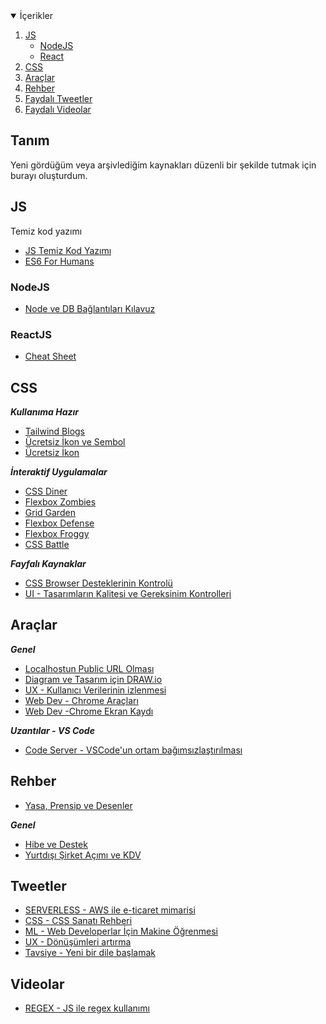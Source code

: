 <!-- TABLE OF CONTENTS -->
<details open="open">
  <summary>İçerikler</summary>
  <ol>
    <li>
      <a href="#js">JS</a>
      <ul>
        <li><a href="#nodejs">NodeJS</a></li>
      </ul>
       <ul>
        <li><a href="#reactjs">React</a></li>
      </ul>
    </li>
    <li>
      <a href="#css">CSS</a>
    </li>
    <li><a href="#araçlar">Araçlar</a></li>
    <li><a href="#rehber">Rehber</a></li>
    <li><a href="#tweetler">Faydalı Tweetler</a></li>
    <li><a href="#videolar">Faydalı Videolar</a></li>
  </ol>
</details>




## Tanım

Yeni gördüğüm veya arşivlediğim kaynakları düzenli bir şekilde tutmak için burayı oluşturdum.


## JS

Temiz kod yazımı

- [JS Temiz Kod Yazımı](https://github.com/ryanmcdermott/clean-code-javascript)
- [ES6 For Humans](https://github.com/metagrover/ES6-for-humans)

### NodeJS
- [Node ve DB Bağlantıları Kılavuz](https://www.freecodecamp.org/news/mongodb-mongoose-node-tutorial/)

### ReactJS
- [Cheat Sheet](https://www.freecodecamp.org/news/react-cheatsheet-with-real-world-examples/)
<!-- CSS -->
## CSS

***Kullanıma Hazır***
- [Tailwind Blogs](https://tailblocks.cc)
- [Ücretsiz İkon ve Sembol](https://thenounproject.com/)
- [Ücretsiz İkon ](https://www.pixeden.com/)

***İnteraktif Uygulamalar***

- [CSS Diner](https://flukeout.github.io/)
- [Flexbox Zombies](https://mastery.games/flexboxzombies/)
- [Grid Garden](https://cssgridgarden.com)
- [Flexbox Defense](http://www.flexboxdefense.com/)
- [Flexbox Froggy](https://flexboxfroggy.com)
- [CSS Battle](https://cssbattle.dev/)

***Fayfalı Kaynaklar***
- [CSS Browser Desteklerinin Kontrolü](https://caniuse.com/)
- [UI - Tasarımların Kalitesi ve Gereksinim Kontrolleri](https://www.checklist.design/)


<!-- Araçlar -->
## Araçlar

***Genel***
- [Localhostun Public URL Olması](https://ngrok.com)
- [Diagram ve Tasarım için DRAW.io](https://app.diagrams.net/)
- [UX - Kullanıcı Verilerinin izlenmesi](https://clarity.microsoft.com/)
- [Web Dev - Chrome Araçları](https://twitter.com/SimonHoiberg/status/1334774664602771456)
- [Web Dev -Chrome Ekran Kaydı](https://github.com/alyssaxuu/screenity)


***Uzantılar - VS Code***
- [Code Server - VSCode'un ortam bağımsızlaştırılması](https://github.com/cdr/code-server)

<!-- Rehber -->
## Rehber
- [Yasa, Prensip ve Desenler](https://github.com/umutphp/hacker-laws-tr#9091-prensibi-1-kural%C4%B1)

***Genel***
 - [Hibe ve Destek](https://medium.com/basarkaya/hibe-a%C5%9Fk%C4%B1m%C4%B1z-te%C5%9Fvik-sevdam%C4%B1z-3ace412d404c)
 - [Yurtdışı Şirket Açımı ve KDV](https://twitter.com/ErmanKuplu/status/1323933947156434944)
 


<!-- Tweetler -->
## Tweetler
- [SERVERLESS - AWS ile e-ticaret mimarisi](https://twitter.com/ahmetfrkatalay/status/1341651788366307328)
- [CSS - CSS Sanatı Rehberi](https://twitter.com/Prathkum/status/1342857999279394816)
- [ML - Web Developerlar İçin Makine Öğrenmesi](https://twitter.com/PrasoonPratham/status/1345668249468342273)
- [UX - Dönüşümleri artırma](https://twitter.com/GoodMarketingHQ/status/1343893450777915393)
- [Tavsiye - Yeni bir dile başlamak](https://twitter.com/baskindev/status/1256735116690366465)




<!-- Videolar -->
## Videolar
- [REGEX - JS ile regex kullanımı](https://www.youtube.com/watch?v=bF_zEzFQZuA&feature=youtu.be)



